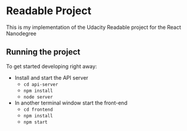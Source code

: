 # Readable Project

This is my implementation of the Udacity Readable project for the React Nanodegree

## Running the project

To get started developing right away:

* Install and start the API server
    - `cd api-server`
    - `npm install`
    - `node server`
* In another terminal window start the front-end
    - `cd frontend`
    - `npm install`
    - `npm start`




